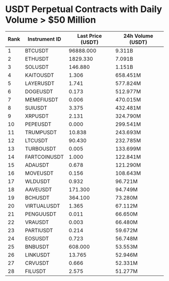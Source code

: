 # USDT Perpetual Contracts with Daily Volume > $50 Million

| Rank | Instrument ID | Last Price (USDT) | 24h Volume (USDT) |
|------|---------------|-------------------|-------------------|
| 1 | BTCUSDT | 96888.000 | 9.311B |
| 2 | ETHUSDT | 1829.330 | 7.091B |
| 3 | SOLUSDT | 146.880 | 1.151B |
| 4 | KAITOUSDT | 1.306 | 658.451M |
| 5 | LAYERUSDT | 1.741 | 577.824M |
| 6 | DOGEUSDT | 0.173 | 512.977M |
| 7 | MEMEFIUSDT | 0.006 | 470.015M |
| 8 | SUIUSDT | 3.375 | 432.481M |
| 9 | XRPUSDT | 2.131 | 324.790M |
| 10 | PEPEUSDT | 0.000 | 299.541M |
| 11 | TRUMPUSDT | 10.838 | 243.693M |
| 12 | LTCUSDT | 90.430 | 232.785M |
| 13 | TURBOUSDT | 0.005 | 133.699M |
| 14 | FARTCOINUSDT | 1.000 | 122.841M |
| 15 | ADAUSDT | 0.678 | 121.290M |
| 16 | MOVEUSDT | 0.156 | 108.643M |
| 17 | WLDUSDT | 0.932 | 96.721M |
| 18 | AAVEUSDT | 171.300 | 94.749M |
| 19 | BCHUSDT | 364.100 | 73.280M |
| 20 | VIRTUALUSDT | 1.365 | 67.112M |
| 21 | PENGUUSDT | 0.011 | 66.650M |
| 22 | VRAUSDT | 0.003 | 66.480M |
| 23 | PARTIUSDT | 0.214 | 59.672M |
| 24 | EOSUSDT | 0.723 | 56.748M |
| 25 | BNBUSDT | 608.000 | 53.553M |
| 26 | LINKUSDT | 13.765 | 52.946M |
| 27 | CRVUSDT | 0.666 | 52.331M |
| 28 | FILUSDT | 2.575 | 51.277M |
